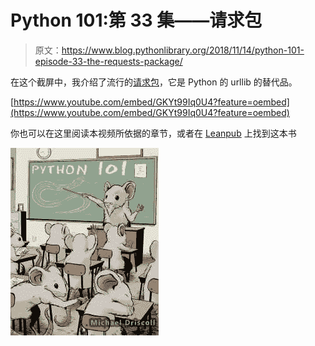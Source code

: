 # Python 101:第 33 集——请求包

> 原文：<https://www.blog.pythonlibrary.org/2018/11/14/python-101-episode-33-the-requests-package/>

在这个截屏中，我介绍了流行的[请求包](http://docs.python-requests.org/en/master/)，它是 Python 的 urllib 的替代品。

[https://www.youtube.com/embed/GKYt99Iq0U4?feature=oembed](https://www.youtube.com/embed/GKYt99Iq0U4?feature=oembed)

你也可以在这里阅读本视频所依据的章节，或者在 [Leanpub](https://leanpub.com/python_101) 上找到这本书

[![](img/4ae2f9205f7dc936a68034f424df112f.png)]( https://leanpub.com/python_101)